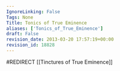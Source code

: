 ```yaml
---
IgnoreLinking: False
Tags: None
Title: Tonics of True Eminence
aliases: ['Tonics_of_True_Eminence']
draft: False
revision_date: 2013-03-20 17:57:19+00:00
revision_id: 18828
---
```


#REDIRECT [[Tinctures of True Eminence]]
